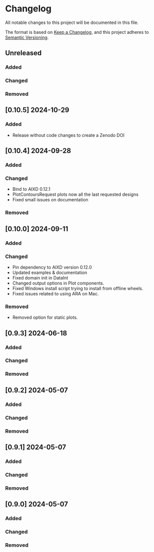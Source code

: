 # Changelog

All notable changes to this project will be documented in this file.

The format is based on [Keep a Changelog](https://keepachangelog.com/en/1.0.0/),
and this project adheres to [Semantic Versioning](https://semver.org/spec/v2.0.0.html).

## Unreleased

### Added

### Changed

### Removed


## [0.10.5] 2024-10-29

### Added

* Release without code changes to create a Zenodo DOI


## [0.10.4] 2024-09-28

### Added

### Changed
* Bind to AIXD 0.12.1
* PlotContoursRequest plots now all the last requested designs
* Fixed small issues on documentation

### Removed


## [0.10.0] 2024-09-11

### Added

### Changed

* Pin dependency to AIXD version 0.12.0
* Updated examples & documentation
* Fixed domain init in DataInt
* Changed output options in Plot components.
* Fixed Windows install script trying to install from offline wheels.
* Fixed issues related to using ARA on Mac.

### Removed

* Removed option for static plots.

## [0.9.3] 2024-06-18

### Added

### Changed

### Removed


## [0.9.2] 2024-05-07

### Added

### Changed

### Removed


## [0.9.1] 2024-05-07

### Added

### Changed

### Removed


## [0.9.0] 2024-05-07

### Added

### Changed

### Removed

